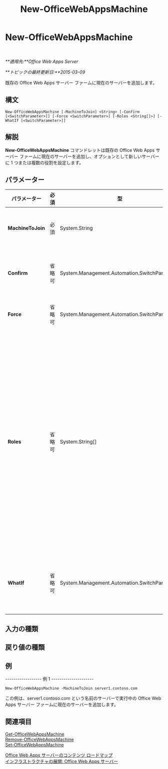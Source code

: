 ﻿---
title: New-OfficeWebAppsMachine
TOCTitle: New-OfficeWebAppsMachine
ms:assetid: b0385c4e-61fc-4607-a48c-64d8f4e80651
ms:mtpsurl: https://technet.microsoft.com/ja-jp/library/JJ219449(v=office.15)
ms:contentKeyID: 48796442
ms.date: 12/22/2017
mtps_version: v=office.15
ms.translationtype: HT
---

# New-OfficeWebAppsMachine

 

_**適用先:**Office Web Apps Server_

_**トピックの最終更新日:**2015-03-09_

既存の Office Web Apps サーバー ファームに現在のサーバーを追加します。

## 構文

    New-OfficeWebAppsMachine [-MachineToJoin] <String> [-Confirm [<SwitchParameter>]] [-Force <SwitchParameter>] [-Roles <String[]>] [-WhatIf [<SwitchParameter>]]

## 解説

**New-OfficeWebAppsMachine** コマンドレットは既存の Office Web Apps サーバー ファームに現在のサーバーを追加し、オプションとして新しいサーバーに 1 つまたは複数の役割を設定します。

## パラメーター


<table>
<colgroup>
<col style="width: 25%" />
<col style="width: 25%" />
<col style="width: 25%" />
<col style="width: 25%" />
</colgroup>
<thead>
<tr class="header">
<th>パラメーター</th>
<th>必須</th>
<th>型</th>
<th>説明</th>
</tr>
</thead>
<tbody>
<tr class="odd">
<td><p><strong>MachineToJoin</strong></p></td>
<td><p>必須</p></td>
<td><p>System.String</p></td>
<td><p>すでに Office Web Apps サーバー ファームのメンバーであるすべてのサーバーの名前を指定します。</p></td>
</tr>
<tr class="even">
<td><p><strong>Confirm</strong></p></td>
<td><p>省略可</p></td>
<td><p>System.Management.Automation.SwitchParameter</p></td>
<td><p>コマンドを実行する前に確認メッセージを表示します。詳細については、次のコマンドを入力します。<strong>get-help about_commonparameters</strong></p></td>
</tr>
<tr class="odd">
<td><p><strong>Force</strong></p></td>
<td><p>省略可</p></td>
<td><p>System.Management.Automation.SwitchParameter</p></td>
<td><p>すべてのユーザー プロンプトへの回答が [はい] であると想定します。</p></td>
</tr>
<tr class="even">
<td><p><strong>Roles</strong></p></td>
<td><p>省略可</p></td>
<td><p>System.String[]</p></td>
<td><p>新しいサーバーを割り当てる目的で、コンマで区切られた 1 つまたは複数のサーバーの役割を指定します。役割が指定されない場合、サーバーはすべての役割を割り当てられます。</p>
<p>役割の種類は以下のとおりです。</p>
<p><strong>FrontEnd</strong></p>
<p><strong>WordBackEnd</strong></p>
<p><strong>ExcelBackEnd</strong></p>
<p><strong>PowerPointBackEnd</strong></p>
<div class="alert">

> [!IMPORTANT]
> ベスト プラクティスとしては、Office Web Apps サーバー ファーム内のすべてのサーバーが、すべての役割を実行することを推奨します。Office Web Apps サーバー ファームが約 50 のサーバーを持つようになるまでは、役割を割り当てても意味がありません。


</div></td>
</tr>
<tr class="odd">
<td><p><strong>WhatIf</strong></p></td>
<td><p>省略可</p></td>
<td><p>System.Management.Automation.SwitchParameter</p></td>
<td><p>コマンドを実行する代わりに、コマンドの実行結果を説明するメッセージを表示します。詳細については、次のコマンドを入力します。<strong>get-help about_commonparameters</strong></p></td>
</tr>
</tbody>
</table>


## 入力の種類

## 戻り値の種類

## 例

\------------------ 例 1 ---------------------

    New-OfficeWebAppsMachine -MachineToJoin server1.contoso.com

この例は、server1.contoso.com という名前のサーバーで実行中の Office Web Apps サーバー ファームに現在のサーバーを追加します。

## 関連項目


[Get-OfficeWebAppsMachine](get-officewebappsmachine.md)  
[Remove-OfficeWebAppsMachine](remove-officewebappsmachine.md)  
[Set-OfficeWebAppsMachine](set-officewebappsmachine.md)  


[Office Web Apps サーバーのコンテンツ ロードマップ](content-roadmap-for-office-web-apps-server.md)  
[インフラストラクチャの展開: Office Web Apps サーバー](deploy-the-infrastructure-office-web-apps-server.md)  
  

[](deploy-the-infrastructure-office-web-apps-server.md)

